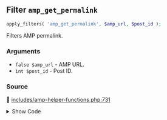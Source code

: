 ## Filter `amp_get_permalink`

```php
apply_filters( 'amp_get_permalink', $amp_url, $post_id );
```

Filters AMP permalink.

### Arguments

* `false $amp_url` - AMP URL.
* `int $post_id` - Post ID.

### Source

:link: [includes/amp-helper-functions.php:731](/includes/amp-helper-functions.php#L731)

<details>
<summary>Show Code</summary>

```php
return apply_filters( 'amp_get_permalink', $amp_url, $post_id );
```

</details>
